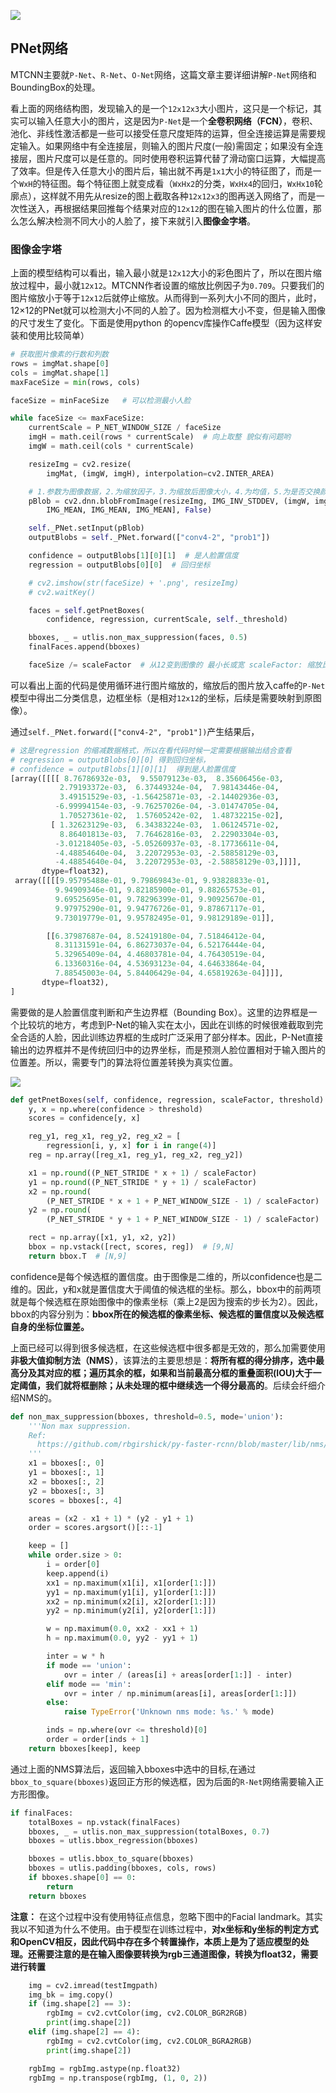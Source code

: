 ![](https://upload-images.jianshu.io/upload_images/3403753-1429dd971042cbc0.png?imageMogr2/auto-orient/strip%7CimageView2/2/w/877/format/webp)

## PNet网络

MTCNN主要就`P-Net`、`R-Net`、`O-Net`网络，这篇文章主要详细讲解`P-Net`网络和BoundingBox的处理。

看上面的网络结构图，发现输入的是一个`12x12x3`大小图片，这只是一个标记，其实可以输入任意大小的图片，这是因为`P-Net`是一个**全卷积网络（FCN）**，卷积、池化、非线性激活都是一些可以接受任意尺度矩阵的运算，但全连接运算是需要规定输入。如果网络中有全连接层，则输入的图片尺度(一般)需固定；如果没有全连接层，图片尺度可以是任意的。同时使用卷积运算代替了滑动窗口运算，大幅提高了效率。但是传入任意大小的图片后，输出就不再是`1x1`大小的特征图了，而是一个`WxH`的特征图。每个特征图上就变成看（`WxHx2`的分类，`WxHx4`的回归，`WxHx10`轮廓点），这样就不用先从resize的图上截取各种`12x12x3`的图再送入网络了，而是一次性送入，再根据结果回推每个结果对应的`12x12`的图在输入图片的什么位置，那么怎么解决检测不同大小的人脸了，接下来就引入**图像金字塔**。

### 图像金字塔

上面的模型结构可以看出，输入最小就是`12x12`大小的彩色图片了，所以在图片缩放过程中，最小就`12x12`。MTCNN作者设置的缩放比例因子为`0.709`。只要我们的图片缩放小于等于`12x12`后就停止缩放。从而得到一系列大小不同的图片，此时，12×12的PNet就可以检测大小不同的人脸了。因为检测框大小不变，但是输入图像的尺寸发生了变化。下面是使用python 的opencv库操作Caffe模型（因为这样安装和使用比较简单）

```python
# 获取图片像素的行数和列数
rows = imgMat.shape[0]
cols = imgMat.shape[1]
maxFaceSize = min(rows, cols)

faceSize = minFaceSize   # 可以检测最小人脸

while faceSize <= maxFaceSize:
    currentScale = P_NET_WINDOW_SIZE / faceSize
    imgH = math.ceil(rows * currentScale)  # 向上取整 貌似有问题哟
    imgW = math.ceil(cols * currentScale)

    resizeImg = cv2.resize(
        imgMat, (imgW, imgH), interpolation=cv2.INTER_AREA)

    # 1.参数为图像数据，2.为缩放因子，3.为缩放后图像大小，4.为均值，5.为是否交换颜色通道标志，6.为是否进行裁剪操作
    pBlob = cv2.dnn.blobFromImage(resizeImg, IMG_INV_STDDEV, (imgW, imgH), [
        IMG_MEAN, IMG_MEAN, IMG_MEAN], False)

    self._PNet.setInput(pBlob)
    outputBlobs = self._PNet.forward(["conv4-2", "prob1"])

    confidence = outputBlobs[1][0][1]  # 是人脸置信度
    regression = outputBlobs[0][0]  # 回归坐标

    # cv2.imshow(str(faceSize) + '.png', resizeImg)
    # cv2.waitKey()

    faces = self.getPnetBoxes(
        confidence, regression, currentScale, self._threshold)

    bboxes, _ = utlis.non_max_suppression(faces, 0.5)
    finalFaces.append(bboxes)

    faceSize /= scaleFactor  # 从12变到图像的 最小长或宽 scaleFactor: 缩放比，这里设为0.709

```

可以看出上面的代码是使用循环进行图片缩放的，缩放后的图片放入caffe的`P-Net`模型中得出二分类信息，边框坐标（是相对`12x12`的坐标，后续是需要映射到原图像）。

通过`self._PNet.forward(["conv4-2", "prob1"])`产生结果后，

```python
# 这是regression 的缩减数据格式，所以在看代码时候一定需要根据输出结合查看
# regression = outputBlobs[0][0] 得到回归坐标，
# confidence = outputBlobs[1][0][1]  得到是人脸置信度
[array([[[[ 8.76786932e-03,  9.55079123e-03,  8.35606456e-03,
           2.79193372e-03,  6.37449324e-04,  7.98143446e-04,
           3.49151529e-03, -1.56425871e-03, -2.14402936e-03,
          -6.99994154e-03, -9.76257026e-04, -3.01474705e-04,
           1.70527361e-02,  1.57605242e-02,  1.48732215e-02],
         [ 1.32623129e-03,  6.34383224e-03,  1.06124571e-02,
           8.86401813e-03,  7.76462816e-03,  2.22903304e-03,
          -3.01218405e-03, -5.05260937e-03, -8.17736611e-04,
          -4.48854640e-04,  3.22072953e-03, -2.58858129e-03,
          -4.48854640e-04,  3.22072953e-03, -2.58858129e-03,]]]],
       dtype=float32),
 array([[[[9.95795488e-01, 9.79869843e-01, 9.93828833e-01,
          9.94909346e-01, 9.82185900e-01, 9.88265753e-01,
          9.69525695e-01, 9.78296399e-01, 9.90925670e-01,
          9.97975290e-01, 9.94776726e-01, 9.87867117e-01,
          9.73019779e-01, 9.95782495e-01, 9.98129189e-01]],

        [[6.37987687e-04, 8.52419180e-04, 7.51846412e-04,
          8.31131591e-04, 6.86273037e-04, 6.52176444e-04,
          5.32965409e-04, 4.46803781e-04, 4.76430519e-04,
          6.13360316e-04, 4.53693123e-04, 4.64633864e-04,
          7.88545003e-04, 5.84406429e-04, 4.65819263e-04]]]],
       dtype=float32), 
]
```

需要做的是人脸置信度判断和产生边界框（Bounding Box）。这里的边界框是一个比较坑的地方，考虑到P-Net的输入实在太小，因此在训练的时候很难截取到完全合适的人脸，因此训练边界框的生成时广泛采用了部分样本。因此，P-Net直接输出的边界框并不是传统回归中的边界坐标，而是预测人脸位置相对于输入图片的位置差。所以，需要专门的算法将位置差转换为真实位置。

![](https://pic4.zhimg.com/80/v2-d404ced92b6178f7f988d06ce9a5672b_hd.jpg)

```python
def getPnetBoxes(self, confidence, regression, scaleFactor, threshold):
    y, x = np.where(confidence > threshold)
    scores = confidence[y, x]

    reg_y1, reg_x1, reg_y2, reg_x2 = [
        regression[i, y, x] for i in range(4)]
    reg = np.array([reg_x1, reg_y1, reg_x2, reg_y2])

    x1 = np.round((P_NET_STRIDE * x + 1) / scaleFactor)
    y1 = np.round((P_NET_STRIDE * y + 1) / scaleFactor)
    x2 = np.round(
        (P_NET_STRIDE * x + 1 + P_NET_WINDOW_SIZE - 1) / scaleFactor)
    y2 = np.round(
        (P_NET_STRIDE * y + 1 + P_NET_WINDOW_SIZE - 1) / scaleFactor)

    rect = np.array([x1, y1, x2, y2])
    bbox = np.vstack([rect, scores, reg])  # [9,N]
    return bbox.T  # [N,9]
```

confidence是每个候选框的置信度。由于图像是二维的，所以confidence也是二维的。因此，y和x就是置信度大于阈值的候选框的坐标。那么，bbox中的前两项就是每个候选框在原始图像中的像素坐标（乘上2是因为搜索的步长为2）。因此，bbox的内容分别为：**bbox所在的候选框的像素坐标、候选框的置信度以及候选框自身的坐标位置差。**

上面已经可以得到很多候选框，在这些候选框中很多都是无效的，那么加需要使用**非极大值抑制方法（NMS）**，该算法的主要思想是：**将所有框的得分排序，选中最高分及其对应的框；遍历其余的框，如果和当前最高分框的重叠面积(IOU)大于一定阈值，我们就将框删除；从未处理的框中继续选一个得分最高的**。后续会纤细介绍NMS的。

```python
def non_max_suppression(bboxes, threshold=0.5, mode='union'):
    '''Non max suppression.
    Ref:
      https://github.com/rbgirshick/py-faster-rcnn/blob/master/lib/nms/py_cpu_nms.py
    '''
    x1 = bboxes[:, 0]
    y1 = bboxes[:, 1]
    x2 = bboxes[:, 2]
    y2 = bboxes[:, 3]
    scores = bboxes[:, 4]

    areas = (x2 - x1 + 1) * (y2 - y1 + 1)
    order = scores.argsort()[::-1]

    keep = []
    while order.size > 0:
        i = order[0]
        keep.append(i)
        xx1 = np.maximum(x1[i], x1[order[1:]])
        yy1 = np.maximum(y1[i], y1[order[1:]])
        xx2 = np.minimum(x2[i], x2[order[1:]])
        yy2 = np.minimum(y2[i], y2[order[1:]])

        w = np.maximum(0.0, xx2 - xx1 + 1)
        h = np.maximum(0.0, yy2 - yy1 + 1)

        inter = w * h
        if mode == 'union':
            ovr = inter / (areas[i] + areas[order[1:]] - inter)
        elif mode == 'min':
            ovr = inter / np.minimum(areas[i], areas[order[1:]])
        else:
            raise TypeError('Unknown nms mode: %s.' % mode)

        inds = np.where(ovr <= threshold)[0]
        order = order[inds + 1]
    return bboxes[keep], keep
```

通过上面的NMS算法后，返回输入bboxes中选中的目标,在通过`bbox_to_square(bboxes)`返回正方形的候选框，因为后面的`R-Net`网络需要输入正方形图像。

```python
if finalFaces:
    totalBoxes = np.vstack(finalFaces)
    bboxes, _ = utlis.non_max_suppression(totalBoxes, 0.7)
    bboxes = utlis.bbox_regression(bboxes)

    bboxes = utlis.bbox_to_square(bboxes)
    bboxes = utlis.padding(bboxes, cols, rows)
    if bboxes.shape[0] == 0:
        return
    return bboxes

```

**注意：** 在这个过程中没有使用特征点信息，忽略下图中的Facial landmark。其实我以不知道为什么不使用。由于模型在训练过程中，**对x坐标和y坐标的判定方式和OpenCV相反，因此代码中存在多个转置操作，**本质上是为了适应模型的处理。还需要注意的是在输入图像要**转换为rgb三通道图像，转换为float32，需要进行转置**

```python
    img = cv2.imread(testImgpath)
    img_bk = img.copy()
    if (img.shape[2] == 3):
        rgbImg = cv2.cvtColor(img, cv2.COLOR_BGR2RGB)
        print(img.shape[2])
    elif (img.shape[2] == 4):
        rgbImg = cv2.cvtColor(img, cv2.COLOR_BGRA2RGB)
        print(img.shape[2])

    rgbImg = rgbImg.astype(np.float32)
    rgbImg = np.transpose(rgbImg, (1, 0, 2))
```





